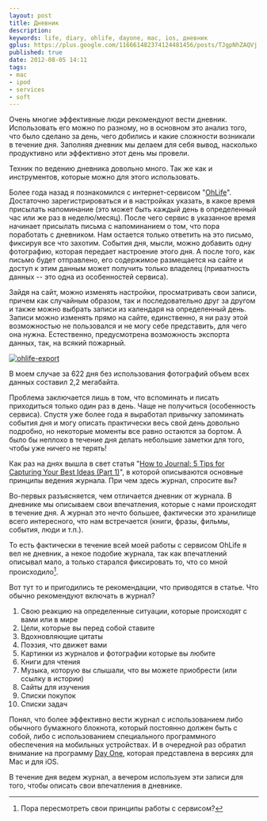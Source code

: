 ```yaml
---
layout: post
title: Дневник
description: 
keywords: life, diary, ohlife, dayone, mac, ios, дневник
gplus: https://plus.google.com/116661482374124481456/posts/TJgpNhZAQVj
published: true
date: 2012-08-05 14:11
tags:
- mac
- ipod
- services
- soft
---
```


Очень многие эффективные люди рекомендуют вести дневник. Использовать его можно по разному, но в основном это анализ того, что было сделано за день, чего добились и какие сложности возникали в течение дня. Заполняя дневник мы делаем для себя вывод, насколько продуктивно или эффективно этот день мы провели.

Техник по ведению дневника довольно много. Так же как и инструментов, которые можно для этого использовать. 

Более года назад я познакомился с интернет-сервисом "[OhLife](https://ohlife.com "OhLife")". Достаточно зарегистрироваться и в настройках указать, в какое время присылать напоминание (это может быть каждый день в определенный час или же раз в неделю/месяц). После чего сервис в указанное время начинает присылать письма с напоминанием о том, что пора поработать с дневником. Нам остается только ответить на это письмо, фиксируя все что захотим. События дня, мысли, можно добавить одну фотографию, которая передает настроение этого дня. А после того, как письмо будет отправлено, его содержимое размещается на сайте и доступ к этим данным может получить только владелец (приватность данных -- это одна из особенностей сервиса).

Зайдя на сайт, можно изменять настройки, просматривать свои записи, причем как случайным образом, так и последовательно друг за другом и также можно выбрать записи из календаря на определенный день. Записи можно изменять прямо на сайте, единственно, я ни разу этой возможностью не пользовался и не могу себе представить, для чего она нужна. Естественно, предусмотрена возможность экспорта  данных, так, на всякий пожарный.

[![ohlife-export](http://static.juev.ru/2012/08/ohlife_export-th.png)](http://static.juev.ru/2012/08/ohlife_export.png "OhLife")

В моем случае за 622 дня без использования фотографий объем всех данных составил 2,2 мегабайта.

Проблема заключается лишь в том, что вспоминать и писать приходиться только один раз в день. Чаще не получиться (особенность сервиса). Спустя уже более года я выработал привычку запоминать события дня и могу описать практически весь свой день довольно подробно, но некоторые моменты все равно остаются за бортом. А было бы неплохо в течение дня делать небольшие заметки для того, чтобы уже ничего не терять!

Как раз на днях вышла в свет статья "[How to Journal: 5 Tips for Capturing Your Best Ideas (Part 1)](http://writetodone.com/2012/08/03/how-to-journal-5-tips-for-capturing-your-best-ideas-part-1-of-2/ "WriteToDone")", в которой описываются основные принципы ведения журнала. При чем здесь журнал, спросите вы?

Во-первых разъясняется, чем отличается дневник от журнала. В дневнике мы описываем свои впечатления, которые с нами происходят в течение дня. А журнал это нечто большее, фактически это хранилище всего интересного, что нам встречается (книги, фразы, фильмы, события, люди и т.п.).

То есть фактически в течение всей моей работы с сервисом OhLife я вел не дневник, а некое подобие журнала, так как впечатлений описывал мало, а только старался фиксировать то, что со мной происходило[^1]. 

[^1]: Пора пересмотреть свои принципы работы с сервисом?

Вот тут то и пригодились те рекомендации, что приводятся в статье. Что обычно рекомендуют включать в журнал?

1. Свою реакцию на определенные ситуации, которые происходят с вами или в мире
2. Цели, которые вы перед собой ставите
3. Вдохновляющие цитаты
4. Поэзия, что движет вами
5. Картинки из журналов и фотографии которые вы любите
6. Книги для чтения
7. Музыка, которую вы слышали, что вы можете приобрести (или ссылку в истории)
8. Сайты для изучения
9. Списки покупок
10. Списки задач

Понял, что более эффективно вести журнал с использованием либо обычного бумажного блокнота, который постоянно должен быть с собой, либо с использованием специального программного обеспечения на мобильных устройствах. И в очередной раз обратил внимание на программу [Day One](http://dayoneapp.com "Day One &#124; A simple Journal"), которая представлена в версиях для Mac и для iOS. 

В течение дня ведем журнал, а вечером используем эти записи для того, чтобы описать свои впечатления в дневнике.